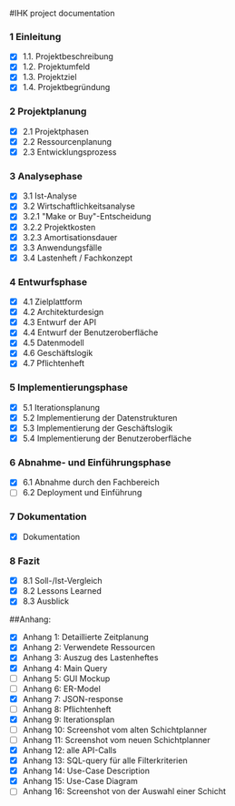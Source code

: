 #IHK project documentation

### 1 Einleitung

- [x] 1.1. Projektbeschreibung
- [x] 1.2. Projektumfeld
- [x] 1.3. Projektziel
- [x] 1.4. Projektbegründung

### 2 Projektplanung

- [x]  2.1 Projektphasen
- [x]  2.2 Ressourcenplanung
- [x]  2.3 Entwicklungsprozess

### 3 Analysephase

- [x]  3.1 Ist-Analyse
- [x]  3.2 Wirtschaftlichkeitsanalyse
- [x]  3.2.1 "Make or Buy"-Entscheidung
- [x]  3.2.2 Projektkosten
- [x]  3.2.3 Amortisationsdauer
- [x]  3.3 Anwendungsfälle
- [x]  3.4 Lastenheft / Fachkonzept

### 4 Entwurfsphase

- [x]  4.1 Zielplattform
- [x]  4.2 Architekturdesign
- [x]  4.3 Entwurf der API
- [x]  4.4 Entwurf der Benutzeroberfläche
- [x]  4.5 Datenmodell
- [x]  4.6 Geschäftslogik
- [x]  4.7 Pflichtenheft

### 5 Implementierungsphase

- [x]  5.1 Iterationsplanung
- [x]  5.2 Implementierung der Datenstrukturen
- [x]  5.3 Implementierung der Geschäftslogik
- [x]  5.4 Implementierung der Benutzeroberfläche

### 6 Abnahme- und Einführungsphase

- [x]  6.1 Abnahme durch den Fachbereich
- [ ]  6.2 Deployment und Einführung

### 7 Dokumentation

- [x] Dokumentation

### 8 Fazit

- [x]  8.1 Soll-/Ist-Vergleich
- [x]  8.2 Lessons Learned
- [x]  8.3 Ausblick

##Anhang:

- [x] Anhang 1: Detaillierte Zeitplanung
- [x] Anhang 2: Verwendete Ressourcen
- [x] Anhang 3: Auszug des Lastenheftes
- [x] Anhang 4: Main Query
- [ ] Anhang 5: GUI Mockup
- [ ] Anhang 6: ER-Model
- [x] Anhang 7: JSON-response
- [ ] Anhang 8: Pflichtenheft
- [x] Anhang 9: Iterationsplan
- [ ] Anhang 10: Screenshot vom alten Schichtplanner
- [ ] Anhang 11: Screenshot vom neuen Schichtplanner
- [x] Anhang 12: alle API-Calls
- [x] Anhang 13: SQL-query für alle Filterkriterien
- [x] Anhang 14: Use-Case Description
- [x] Anhang 15: Use-Case Diagram
- [ ] Anhang 16: Screenshot von der Auswahl einer Schicht